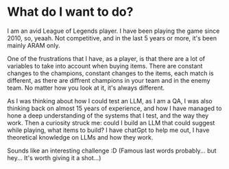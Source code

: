# What do I want to do?

I am an avid League of Legends player. I have been playing the game since 2010, so, yeaah. Not competitive, and in the last 5 years or more, it's been mainly ARAM only. 

One of the frustrations that I have, as a player, is that there are a lot of variables to take into account when buying items. There are constant changes to the champions, constant changes to the items, each match is different, as there are diffrent champions in your team and in the enemy team. No matter how you look at it, it's always different. 

As I was thinking about how I could test an LLM, as I am a QA, I was also thinking back on almost 15 years of experience, and how I have managed to hone a deep understanding of the systems that I test, and the way they work. Then a curiosity struck me: could I build an LLM that could suggest while playing, what items to build? I have chatGpt to help me out, I have theoretical knowledge on LLMs and how they work. 

Sounds like an interesting challenge :D (Famous last words probably... but hey... It's worth giving it a shot...)




